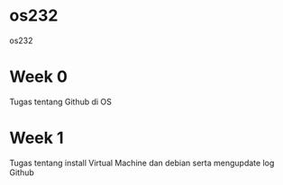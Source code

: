 # os232
os232

# Week 0
Tugas tentang Github di OS

# Week 1
Tugas tentang install Virtual Machine dan debian serta mengupdate log Github
